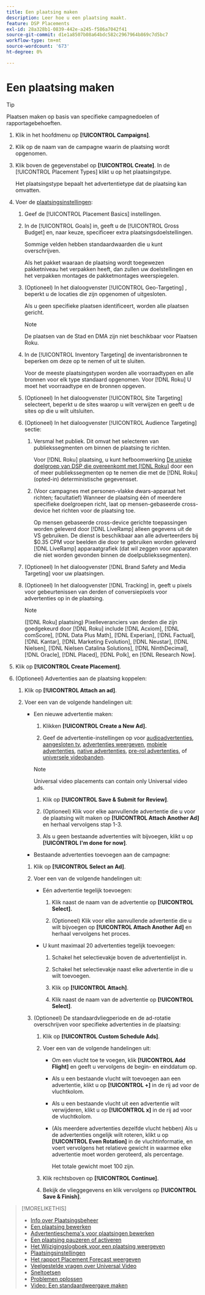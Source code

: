 ```yaml
---
title: Een plaatsing maken
description: Leer hoe u een plaatsing maakt.
feature: DSP Placements
exl-id: 28a328b1-0839-442e-a245-f586a7042f41
source-git-commit: d1e1a8507b08a64bdc582c2967964b869c7d5bc7
workflow-type: tm+mt
source-wordcount: '673'
ht-degree: 0%

---
```


# Een plaatsing maken

>[!TIP]
>
>Plaatsen maken op basis van specifieke campagnedoelen of rapportagebehoeften.

1. Klik in het hoofdmenu op **[!UICONTROL Campaigns]**.

1. Klik op de naam van de campagne waarin de plaatsing wordt opgenomen.

1. Klik boven de gegevenstabel op **[!UICONTROL Create]**. In de [!UICONTROL Placement Types] klikt u op het plaatsingstype.

   Het plaatsingstype bepaalt het advertentietype dat de plaatsing kan omvatten.

1. Voer de [plaatsingsinstellingen](placement-settings.md):

   1. Geef de [!UICONTROL Placement Basics] instellingen.

   1. In de [!UICONTROL Goals] in, geeft u de [!UICONTROL Gross Budget] en, naar keuze, specificeer extra plaatsingsdoelstellingen.

      Sommige velden hebben standaardwaarden die u kunt overschrijven.

      Als het pakket waaraan de plaatsing wordt toegewezen pakketniveau het verpakken heeft, dan zullen uw doelstellingen en het verpakken montages de pakketmontages weerspiegelen.

   1. (Optioneel) In het dialoogvenster [!UICONTROL Geo-Targeting] , beperkt u de locaties die zijn opgenomen of uitgesloten.

      Als u geen specifieke plaatsen identificeert, worden alle plaatsen gericht.

      >[!NOTE]
      >
      >De plaatsen van de Stad en DMA zijn niet beschikbaar voor Plaatsen Roku.

   1. In de [!UICONTROL Inventory Targeting] de inventarisbronnen te beperken om deze op te nemen of uit te sluiten.

      Voor de meeste plaatsingstypen worden alle voorraadtypen en alle bronnen voor elk type standaard opgenomen. Voor [!DNL Roku] U moet het voorraadtype en de bronnen opgeven.

   1. (Optioneel) In het dialoogvenster [!UICONTROL Site Targeting] selecteert, beperkt u de sites waarop u wilt verwijzen en geeft u de sites op die u wilt uitsluiten.

   1. (Optioneel) In het dialoogvenster [!UICONTROL Audience Targeting] sectie:

      1. Versmal het publiek. Dit omvat het selecteren van publiekssegmenten om binnen de plaatsing te richten.

         Voor [!DNL Roku] plaatsing, u kunt hefboomwerking [De unieke doelgroep van DSP die overeenkomt met [!DNL Roku]](/help/dsp/inventory/roku-inventory.md) door een of meer publiekssegmenten op te nemen die met de [!DNL Roku] (opted-in) deterministische gegevensset.

      1. (Voor campagnes met personen-vlakke dwars-apparaat het richten; facultatief) Wanneer de plaatsing één of meerdere specifieke doelgroepen richt, laat op mensen-gebaseerde cross-device het richten voor de plaatsing toe.

         Op mensen gebaseerde cross-device gerichte toepassingen worden geleverd door [!DNL LiveRamp] alleen gegevens uit de VS gebruiken. De dienst is beschikbaar aan alle adverteerders bij $0.35 CPM voor beelden die door te gebruiken worden geleverd [!DNL LiveRamp] apparaatgrafiek (dat wil zeggen voor apparaten die niet worden gevonden binnen de doelpubliekssegmenten).

   1. (Optioneel) In het dialoogvenster [!DNL Brand Safety and Media Targeting] voor uw plaatsingen.

   1. (Optioneel) In het dialoogvenster [!DNL Tracking] in, geeft u pixels voor gebeurtenissen van derden of conversiepixels voor advertenties op in de plaatsing.

      >[!NOTE]
      >
      >([!DNL Roku] plaatsing) Pixelleveranciers van derden die zijn goedgekeurd door [!DNL Roku] include [!DNL Acxiom], [!DNL comScore], [!DNL Data Plus Math], [!DNL Experian], [!DNL Factual], [!DNL Kantar], [!DNL Marketing Evolution], [!DNL Neustar], [!DNL Nielsen], [!DNL Nielsen Catalina Solutions], [!DNL NinthDecimal], [!DNL Oracle], [!DNL Placed], [!DNL Polk], en [!DNL Research Now].

1. Klik op **[!UICONTROL Create Placement]**.

1. (Optioneel) Advertenties aan de plaatsing koppelen:

   1. Klik op **[!UICONTROL Attach an ad]**.

   1. Voer een van de volgende handelingen uit:

      * Een nieuwe advertentie maken:

         1. Klikken **[!UICONTROL Create a New Ad].**

         1. Geef de advertentie-instellingen op voor [audioadvertenties](/help/dsp/campaign-management/ads/ad-settings-audio.md), [aangesloten tv](/help/dsp/campaign-management/ads/ad-settings-connected-tv.md), [advertenties weergeven](/help/dsp/campaign-management/ads/ad-settings-display.md), [mobiele advertenties](/help/dsp/campaign-management/ads/ad-settings-mobile.md), [native advertenties](/help/dsp/campaign-management/ads/ad-settings-native.md), [pre-rol advertenties](/help/dsp/campaign-management/ads/ad-settings-pre-roll.md), of [universele videobanden](/help/dsp/campaign-management/ads/ad-settings-universal-video.md).

        >[!NOTE]
        >
        >Universal video placements can contain only Universal video ads.

         1. Klik op **[!UICONTROL Save & Submit for Review]**.

         1. (Optioneel) Klik voor elke aanvullende advertentie die u voor de plaatsing wilt maken op **[!UICONTROL Attach Another Ad]** en herhaal vervolgens stap 1-3.

         1. Als u geen bestaande advertenties wilt bijvoegen, klikt u op **[!UICONTROL I'm done for now]**.

      * Bestaande advertenties toevoegen aan de campagne:

      1. Klik op **[!UICONTROL Select an Ad]**.

      1. Voer een van de volgende handelingen uit:

         * Eén advertentie tegelijk toevoegen:

            1. Klik naast de naam van de advertentie op **[!UICONTROL Select].**

            1. (Optioneel) Klik voor elke aanvullende advertentie die u wilt bijvoegen op **[!UICONTROL Attach Another Ad]** en herhaal vervolgens het proces.

         * U kunt maximaal 20 advertenties tegelijk toevoegen:

            1. Schakel het selectievakje boven de advertentielijst in.

            1. Schakel het selectievakje naast elke advertentie in die u wilt toevoegen.

            1. Klik op **[!UICONTROL Attach]**.

            1. Klik naast de naam van de advertentie op **[!UICONTROL Select]**.

      1. (Optioneel) De standaardvliegperiode en de ad-rotatie overschrijven voor specifieke advertenties in de plaatsing:

         1. Klik op **[!UICONTROL Custom Schedule Ads]**.

         1. Voer een van de volgende handelingen uit:

            * Om een vlucht toe te voegen, klik **[!UICONTROL Add Flight]** en geeft u vervolgens de begin- en einddatum op.

            * Als u een bestaande vlucht wilt toevoegen aan een advertentie, klikt u op **[!UICONTROL +]** in de rij ad voor de vluchtkolom.

            * Als u een bestaande vlucht uit een advertentie wilt verwijderen, klikt u op **[!UICONTROL x]** in de rij ad voor de vluchtkolom.

            * (Als meerdere advertenties dezelfde vlucht hebben) Als u de advertenties ongelijk wilt roteren, klikt u op **[!UICONTROL Even Rotation]** in de vluchtinformatie, en voert vervolgens het relatieve gewicht in waarmee elke advertentie moet worden geroteerd, als percentage.

              Het totale gewicht moet 100 zijn.

         1. Klik rechtsboven op **[!UICONTROL Continue]**.

         1. Bekijk de vlieggegevens en klik vervolgens op **[!UICONTROL Save & Finish]**.

>[!MORELIKETHIS]
>
>* [Info over Plaatsingsbeheer](placement-about.md)
>* [Een plaatsing bewerken](placement-edit.md)
>* [Advertentieschema&#39;s voor plaatsingen bewerken](placement-edit-ad-schedule.md)
>* [Een plaatsing pauzeren of activeren](placement-pause-activate.md)
>* [Het Wijzigingslogboek voor een plaatsing weergeven](placement-change-log.md)
>* [Plaatsingsinstellingen](placement-settings.md)
>* [Het rapport Placement Forecast weergeven](/help/dsp/campaign-management/reports/placement-forecast.md)
>* [Veelgestelde vragen over Universal Video](/help/dsp/campaign-management/faq-universal-video.md)
>* [Sneltoetsen](/help/dsp/campaign-management/reports/keyboard-shortcuts.md)
>* [Problemen oplossen](/help/dsp/optimization/troubleshooting-performance.md)
>* [Video: Een standaardweergave maken](https://video.tv.adobe.com/v/340454)
